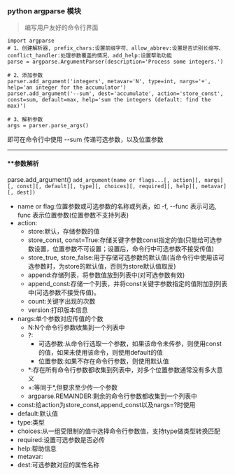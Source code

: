 ### python argparse 模块
> 编写用户友好的命令行界面

```
import argparse
# 1、创建解析器, prefix_chars:设置前缀字符、allow_abbrev:设置是否识别长缩写、conflict_handler:处理参数覆盖的情况、add_help:设置帮助功能
parse = argparse.ArgumentParser(description='Process some integers.')  

# 2、添加参数
parser.add_argument('integers', metavar='N', type=int, nargs='+', help='an integer for the accumulator')
parser.add_argument('--sum', dest='accumulate', action='store_const', const=sum, default=max, help='sum the integers (default: find the max)')

# 3、解析参数
args = parser.parse_args()
```

即可在命令行中使用 --sum 传递可选参数，以及位置参数

----
#### **参数解析
parse.add_argument()
`add_argument(name or flags...[, action][, nargs][, const][, default][, type][, choices][, required][, help][, metavar][, dest])`
- name or flag:位置参数或可选参数的名称或列表，如 -f, --func 表示可选, func 表示位置参数(位置参数不支持列表)
- action:
  - store:默认，存储参数的值
  - store_const, const=True:存储关键字参数const指定的值(只能给可选参数设置，位置参数不可设置；设置后，命令行中可选参数不接受传值)
  - store_true, store_false:用于存储可选参数的默认值(当命令行中使用该可选参数时，为store的默认值，否则为store默认值取反)
  - append:存储列表，将参数值放到列表中(对可选参数有效)
  - append_const:存储一个列表，并将const关键字参数指定的值附加到列表中(可选参数不接受传值)。
  - count:关键字出现的次数
  - version:打印版本信息
- nargs:单个参数对应传值的个数
  - N:N个命令行参数收集到一个列表中
  - ?:
    - 可选参数:从命令行选取一个参数，如果该命令未传参，则使用const的值，如果未使用该命令，则使用default的值
    - 位置参数:如果不存在命令行参数，则使用默认值
  - *:存在所有命令行参数都收集到列表中，对多个位置参数通常没有多大意义
  - +:等同于*,但要求至少传一个参数
  - argparse.REMAINDER:剩余的命令行参数都收集到一个列表中
- const:给action为store_const,append_const以及nargs=?时使用
- default:默认值
- type:类型
- choices:从一组受限制的值中选择命令行参数值，支持type做类型转换匹配
- required:设置可选参数是否必传
- help:帮助信息
- metavar:
- dest:可选参数对应的属性名称
